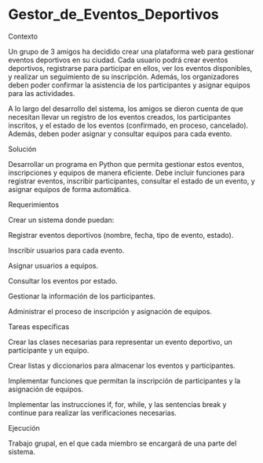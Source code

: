 # Gestor_de_Eventos_Deportivos

Contexto

Un grupo de 3 amigos ha decidido crear una plataforma web para gestionar eventos deportivos en su ciudad. Cada usuario podrá crear eventos deportivos, registrarse para participar en ellos, ver los eventos disponibles, y realizar un seguimiento de su inscripción. Además, los organizadores deben poder confirmar la asistencia de los participantes y asignar equipos para las actividades.

A lo largo del desarrollo del sistema, los amigos se dieron cuenta de que necesitan llevar un registro de los eventos creados, los participantes inscritos, y el estado de los eventos (confirmado, en proceso, cancelado). Además, deben poder asignar y consultar equipos para cada evento.

Solución

Desarrollar un programa en Python que permita gestionar estos eventos, inscripciones y equipos de manera eficiente. Debe incluir funciones para registrar eventos, inscribir participantes, consultar el estado de un evento, y asignar equipos de forma automática.

Requerimientos

Crear un sistema donde puedan:

Registrar eventos deportivos (nombre, fecha, tipo de evento, estado).

Inscribir usuarios para cada evento.

Asignar usuarios a equipos.

Consultar los eventos por estado.

Gestionar la información de los participantes.

Administrar el proceso de inscripción y asignación de equipos.

Tareas específicas

Crear las clases necesarias para representar un evento deportivo, un participante y un equipo.

Crear listas y diccionarios para almacenar los eventos y participantes.

Implementar funciones que permitan la inscripción de participantes y la asignación de equipos.

Implementar las instrucciones if, for, while, y las sentencias break y continue para realizar las verificaciones necesarias.

Ejecución

Trabajo grupal, en el que cada miembro se encargará de una parte del sistema.
